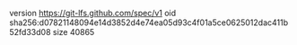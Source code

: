 version https://git-lfs.github.com/spec/v1
oid sha256:d07821148094e14d3852d4e74ea05d93c4f01a5ce0625012dac411b52fd33d08
size 40865
